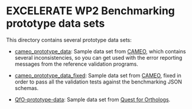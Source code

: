 # EXCELERATE WP2 Benchmarking prototype data sets

This directory contains several prototype data sets:

* [cameo_prototype_data](cameo_prototype_data): Sample data set from [CAMEO](https://www.cameo3d.org/), which contains several inconsistencies, so you can get used with the error reporting messages from the reference validation programs.

* [cameo_prototype_data_fixed](cameo_prototype_data_fixed): Sample data set from [CAMEO](https://www.cameo3d.org/), fixed in order to pass all the validation tests against the benchmarking JSON schemas.

* [QfO-prototype-data](QfO-prototype-data): Sample data set from [Quest for Orthologs](http://questfororthologs.org/).
